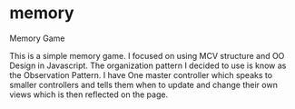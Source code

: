 memory
======

Memory Game

This is a simple memory game. I focused on using MCV structure and OO Design in Javascript. 
The organization pattern I decided to use is know as the Observation Pattern. I have One master 
controller which speaks to smaller controllers and tells them when to update and change their own views 
which is then reflected on the page. 
